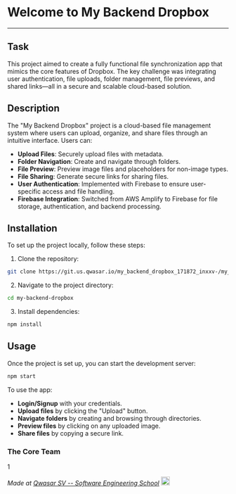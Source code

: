# Welcome to My Backend Dropbox
***

## Task
This project aimed to create a fully functional file synchronization app that mimics the core features of Dropbox. The key challenge was integrating user authentication, file uploads, folder management, file previews, and shared links—all in a secure and scalable cloud-based solution.

## Description
The "My Backend Dropbox" project is a cloud-based file management system where users can upload, organize, and share files through an intuitive interface. Users can:
- **Upload Files**: Securely upload files with metadata.
- **Folder Navigation**: Create and navigate through folders.
- **File Preview**: Preview image files and placeholders for non-image types.
- **File Sharing**: Generate secure links for sharing files.
- **User Authentication**: Implemented with Firebase to ensure user-specific access and file handling.
- **Firebase Integration**: Switched from AWS Amplify to Firebase for file storage, authentication, and backend processing.

## Installation
To set up the project locally, follow these steps:
1. Clone the repository:
```bash
git clone https://git.us.qwasar.io/my_backend_dropbox_171872_inxxv-/my_backend_dropbox.git
```
2. Navigate to the project directory:
```bash
cd my-backend-dropbox
```
3. Install dependencies:
```bash
npm install
```

## Usage
Once the project is set up, you can start the development server:
```bash
npm start
```
To use the app:
- **Login/Signup** with your credentials.
- **Upload files** by clicking the "Upload" button.
- **Navigate folders** by creating and browsing through directories.
- **Preview files** by clicking on any uploaded image.
- **Share files** by copying a secure link.

### The Core Team
1      


<span><i>Made at <a href='https://qwasar.io'>Qwasar SV -- Software Engineering School</a></i></span>
<span><img alt='Qwasar SV -- Software Engineering Schools Logo' src='https://storage.googleapis.com/qwasar-public/qwasar-logo_50x50.png' width='20px' /></span>
